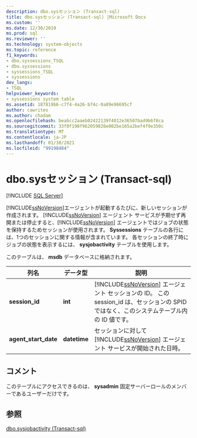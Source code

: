 ```yaml
---
description: dbo.sysセッション (Transact-sql)
title: dbo.sysセッション (Transact-sql) |Microsoft Docs
ms.custom: ''
ms.date: 12/30/2019
ms.prod: sql
ms.reviewer: ''
ms.technology: system-objects
ms.topic: reference
f1_keywords:
- dbo.syssessions_TSQL
- dbo.syssessions
- syssessions_TSQL
- syssessions
dev_langs:
- TSQL
helpviewer_keywords:
- syssessions system table
ms.assetid: 187819b6-c7f4-4a26-b74c-0a89e96695cf
author: cawrites
ms.author: chadam
ms.openlocfilehash: beabcc2aaeb02422139f4012e36507bad9b6f8ca
ms.sourcegitcommit: 33f0f190f962059826e002be165a2bef4f9e350c
ms.translationtype: MT
ms.contentlocale: ja-JP
ms.lasthandoff: 01/30/2021
ms.locfileid: "99198484"
---
```

# <a name="dbosyssessions-transact-sql"></a>dbo.sysセッション (Transact-sql)

[!INCLUDE [SQL Server](../../includes/applies-to-version/sqlserver.md)]

[!INCLUDE[ssNoVersion](../../includes/ssnoversion-md.md)]エージェントが起動するたびに、新しいセッションが作成されます。 [!INCLUDE[ssNoVersion](../../includes/ssnoversion-md.md)] エージェント サービスが予期せず再開または停止すると、[!INCLUDE[ssNoVersion](../../includes/ssnoversion-md.md)] エージェントではジョブの状態を保持するためセッションが使用されます。 **Syssessions** テーブルの各行には、1つのセッションに関する情報が含まれています。 各セッションの終了時にジョブの状態を表示するには、 **sysjobactivity** テーブルを使用します。  
  
 このテーブルは、 **msdb** データベースに格納されます。  
  
|列名|データ型|説明|  
|-----------------|---------------|-----------------|  
|**session_id**|**int**|[!INCLUDE[ssNoVersion](../../includes/ssnoversion-md.md)] エージェント セッションの ID。 この session_id は、セッションの SPID ではなく、このシステムテーブル内の ID 値です。|  
|**agent_start_date**|**datetime**|セッションに対して [!INCLUDE[ssNoVersion](../../includes/ssnoversion-md.md)] エージェント サービスが開始された日時。|  
  
## <a name="remarks"></a>コメント  
 このテーブルにアクセスできるのは、 **sysadmin** 固定サーバーロールのメンバーであるユーザーだけです。  
  
## <a name="see-also"></a>参照  
 [dbo.sysjobactivity &#40;Transact-sql&#41;](../../relational-databases/system-tables/dbo-sysjobactivity-transact-sql.md)  
  
  
